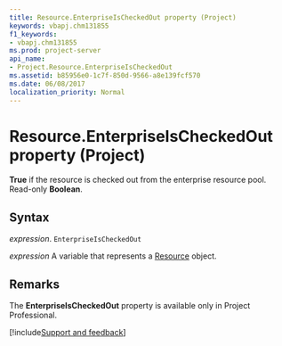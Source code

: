 ```yaml
---
title: Resource.EnterpriseIsCheckedOut property (Project)
keywords: vbapj.chm131855
f1_keywords:
- vbapj.chm131855
ms.prod: project-server
api_name:
- Project.Resource.EnterpriseIsCheckedOut
ms.assetid: b85956e0-1c7f-850d-9566-a8e139fcf570
ms.date: 06/08/2017
localization_priority: Normal
---
```



# Resource.EnterpriseIsCheckedOut property (Project)

 **True** if the resource is checked out from the enterprise resource pool. Read-only **Boolean**.


## Syntax

_expression_. `EnterpriseIsCheckedOut`

_expression_ A variable that represents a [Resource](./Project.Resource.md) object.


## Remarks

The  **EnterpriseIsCheckedOut** property is available only in Project Professional.

[!include[Support and feedback](~/includes/feedback-boilerplate.md)]